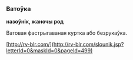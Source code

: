 ### Ватоўка
**назоўнік, жаночы род**

Ватовая фастрыгаваная куртка або безрукаўка.

<a rel="author">[http://rv-blr.com/](http://rv-blr.com/slounik.jsp?letterId=0&maskId=0&pageId=499)</a>
